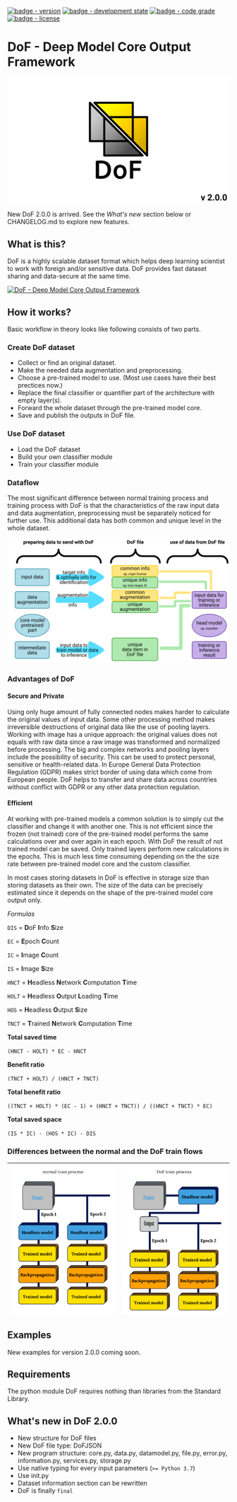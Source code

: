 [![badge - version](https://img.shields.io/badge/Version-v_2.0.0-001850.svg)](https://shields.io/)
[![badge - development state](https://img.shields.io/badge/State-final-c0ff00.svg)](https://shields.io/)
[![badge - code grade](https://img.shields.io/badge/pylint-10.0_of_10.0-a0ff00.svg)](https://shields.io/)
[![badge - license](https://img.shields.io/github/license/hyperrixel/dof)](https://shields.io/)<br>

# DoF - Deep Model Core Output Framework

![DoF 2.0.0](logo_hd_200.png)

New DoF 2.0.0 is arrived. See the *What's new* section below or CHANGELOG.md to explore new features.

## What is this?

DoF is a highly scalable dataset format which helps deep learning scientist to work with foreign and/or sensitive data. DoF provides fast dataset sharing and data-secure at the same time.

[![DoF - Deep Model Core Output Framework](https://i.ytimg.com/vi/r5Qdi29aF8w/maxresdefault.jpg)](https://youtu.be/r5Qdi29aF8w)

## How it works?

Basic workflow in theory looks like following consists of two parts.

### Create DoF dataset

- Collect or find an original dataset.
- Make the needed data augmentation and preprocessing.
- Choose a pre-trained model to use. (Most use cases have their best prectices now.)
- Replace the final classifier or quantifier part of the architecture with empty layer(s).
- Forward the whole dataset through the pre-trained model core.
- Save and publish the outputs in DoF file.

### Use DoF dataset

- Load the DoF dataset
- Build your own classifier module
- Train your classifier module

### Dataflow

The most significant difference between normal training process and training process with DoF is that the characteristics of the raw input data and data augmentation, preprocessing must be separately noticed for further use. This additional data has both common and unique level in the whole dataset.

![DoF flow](dof_flow.png)

### Advantages of DoF

#### Secure and Private

Using only huge amount of fully connected nodes makes harder to calculate the original values of input data. Some other processing method makes irreversible destructions of original data like the use of pooling layers. Working with image has a unique approach: the original values does not equals with raw data since a raw image was transformed and normalized before processing. The big and complex networks and pooling layers include the possibility of security. This can be used to protect personal, sensitive or health-related data. In Europe General Data Protection Regulation (GDPR) makes strict border of using data which come from European people. DoF helps to transfer and share data across countries without conflict with GDPR or any other data protection regulation.

#### Efficient

At working with pre-trained models a common solution is to simply cut the classifier and change it with another one. This is not efficient since the frozen (not trained) core of the pre-trained model performs the same calculations over and over again in each epoch. With DoF the result of not trained model can be saved. Only trained layers perform new calculations in the epochs. This is much less time consuming depending on the the size rate between pre-trained model core and the custom classifier.

In most cases storing datasets in DoF is effective in storage size than storing datasets as their own. The size of the data can be precisely estimated since it depends on the shape of the pre-trained model core output only.

*Formulas*

` DIS ` = **D**oF **I**nfo **S**ize

` EC ` = **E**poch **C**ount

` IC ` = **I**mage **C**ount

` IS ` = **I**mage **S**ize

` HNCT ` =  **H**eadless **N**etwork **C**omputation **T**ime

` HOLT ` =  **H**eadless **O**utput **L**oading **T**ime

` HOS ` = **H**eadless **O**utput **S**ize

` TNCT ` = **T**rained **N**etwork **C**omputation **T**ime

**Total saved time**

` (HNCT - HOLT) * EC - HNCT `

**Benefit ratio**

` (TNCT + HOLT) / (HNCT + TNCT) `

**Total benefit ratio**

` ((TNCT + HOLT) * (EC - 1) + (HNCT + TNCT)) / ((HNCT + TNCT) * EC) `

**Total saved space**

` (IS * IC) - (HOS * IC) - DIS `

### Differences between the normal and the DoF train flows

| ![Normal train flow](fig_train_normal.png) | ![DoF train flow](fig_train_dof.png)       |
|--------------------------------------------|--------------------------------------------|


## Examples

New examples for version 2.0.0 coming soon.

## Requirements

The python module DoF requires nothing than libraries from the Standard Library.

## What's new in DoF 2.0.0

- New structure for DoF files
- New DoF file type: DoFJSON
- New program structure: core.py, data.py, datamodel.py, file.py, error.py,
  information.py, services.py, storage.py
- Use native typing for every input parameters (`>= Python 3.7`)
- Use init.py
- Dataset information section can be rewritten
- DoF is finally `final`
